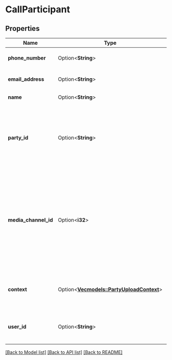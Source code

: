 # CallParticipant

## Properties

Name | Type | Description | Notes
------------ | ------------- | ------------- | -------------
**phone_number** | Option<**String**> | The phone number of the party, if available. | [optional]
**email_address** | Option<**String**> | The email address of the party, if available. | [optional]
**name** | Option<**String**> | The name of the party, if available. | [optional]
**party_id** | Option<**String**> | An identifier that is only required when speakersTimeline is provided.  The partyId is used to recognize the speakers within the provided speakersTimeline. | [optional]
**media_channel_id** | Option<**i32**> | The audio channel corresponding to the company team member (rep) used when the uploaded media file is multi-channel (stereo). The channel id is either 0 or 1 (representing left or right respectively) | [optional]
**context** | Option<[**Vec<models::PartyUploadContext>**](PartyUploadContext.md)> | A list of links to external systems such as CRM, Telephony System, Case Management, etc. | [optional]
**user_id** | Option<**String**> | The user ID of the participant within the Gong system, if the participant is a user. | [optional]

[[Back to Model list]](../README.md#documentation-for-models) [[Back to API list]](../README.md#documentation-for-api-endpoints) [[Back to README]](../README.md)


